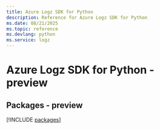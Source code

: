 ```yaml
---
title: Azure Logz SDK for Python
description: Reference for Azure Logz SDK for Python
ms.date: 08/21/2025
ms.topic: reference
ms.devlang: python
ms.service: logz
---
```

# Azure Logz SDK for Python - preview
## Packages - preview
[!INCLUDE [packages](logz-index.md)]